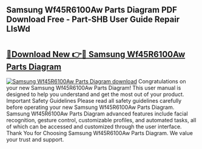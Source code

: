 ## Samsung Wf45R6100Aw Parts Diagram PDF Download Free - Part-SHB User Guide Repair LIsWd

# <h2><a href="http://dfkwfhz.blite.top/?on=Samsung+Wf45R6100Aw+Parts+Diagram">🔗Download New 👉🔴 Samsung Wf45R6100Aw Parts Diagram</a></h2>

[![Samsung Wf45R6100Aw Parts Diagram download](https://i.imgur.com/lujVjoI.png)](http://dfkwfhz.blite.top/?on=Samsung+Wf45R6100Aw+Parts+Diagram)
Congratulations on your new Samsung Wf45R6100Aw Parts Diagram! This user manual is designed to help you understand and get the most out of your product. Important Safety Guidelines Please read all safety guidelines carefully before operating your new Samsung Wf45R6100Aw Parts Diagram. Samsung Wf45R6100Aw Parts Diagram advanced features include facial recognition, gesture control, customizable profiles, and automated tasks, all of which can be accessed and customized through the user interface. Thank You for Choosing Samsung Wf45R6100Aw Parts Diagram. We value your trust and support.
